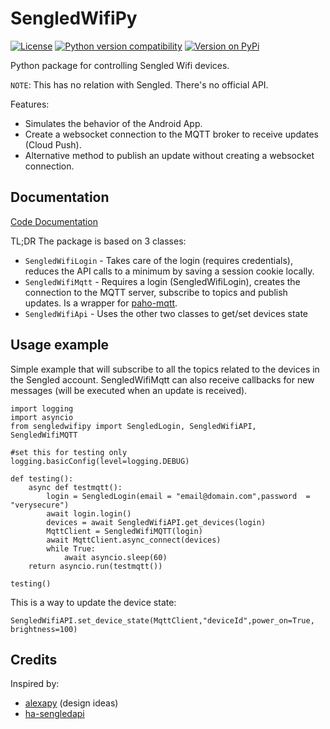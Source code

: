 # SengledWifiPy

[![License](https://img.shields.io/badge/License-Apache%202.0-blue.svg)](https://opensource.org/licenses/Apache-2.0)
[![Python version compatibility](https://img.shields.io/pypi/pyversions/sengledwifipy)](https://pypi.org/project/sengledwifipy)
[![Version on PyPi](https://img.shields.io/pypi/v/sengledwifipy)](https://pypi.org/project/sengledwifipy)


Python package for controlling Sengled Wifi devices. 

`NOTE`: This has no relation with Sengled. There's no official API. 

Features:
* Simulates the behavior of the Android App.
* Create a websocket connection to the MQTT broker to receive updates (Cloud Push).
* Alternative method to publish an update without creating a websocket connection.

## Documentation

[Code Documentation](https://cpadil.github.io/sengledwifipy)

TL;DR The package is based on 3 classes:
* `SengledWifiLogin` - Takes care of the login (requires credentials), reduces the API calls to a minimum by saving a session cookie locally.
* `SengledWifiMqtt` - Requires a login (SengledWifiLogin), creates the connection to the MQTT server, subscribe to topics and publish updates. Is a wrapper for [paho-mqtt](https://pypi.org/project/paho-mqtt/).
* `SengledWifiApi` - Uses the other two classes to get/set devices state


## Usage example

Simple example that will subscribe to all the topics related to the devices in the Sengled account. SengledWifiMqtt can also receive callbacks for new messages (will be executed when an update is received).

```
import logging
import asyncio
from sengledwifipy import SengledLogin, SengledWifiAPI, SengledWifiMQTT

#set this for testing only
logging.basicConfig(level=logging.DEBUG)

def testing():
    async def testmqtt():
        login = SengledLogin(email = "email@domain.com",password  = "verysecure")
        await login.login()
        devices = await SengledWifiAPI.get_devices(login)
        MqttClient = SengledWifiMQTT(login)
        await MqttClient.async_connect(devices)
        while True:
            await asyncio.sleep(60)
    return asyncio.run(testmqtt())

testing()
```
This is a way to update the device state:

```
SengledWifiAPI.set_device_state(MqttClient,"deviceId",power_on=True, brightness=100)
```


## Credits

Inspired by:
- [alexapy](https://gitlab.com/keatontaylor/alexapy) (design ideas)
- [ha-sengledapi](https://github.com/jfarmer08/ha-sengledapi)

